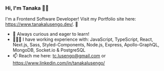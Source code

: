 ### Hi, I'm Tanaka 👋🏾

I'm a Frontend Software Developer! 
Visit my Portfolio site here: https://www.tanakalusengo.dev/. 🚀

- 🌱 Always curious and eager to learn!
- 👨🏾‍💻 I have working experience with: JavaScript, TypeScript, React, Next.js, Sass, Styled-Components, Node.js, Express, Apollo-GraphQL, MongoDB, Socket.io & PostgreSQL
- 📫 Reach me here: tc.lusengo@gmail.com or https://www.linkedin.com/in/tanakalusengo/
